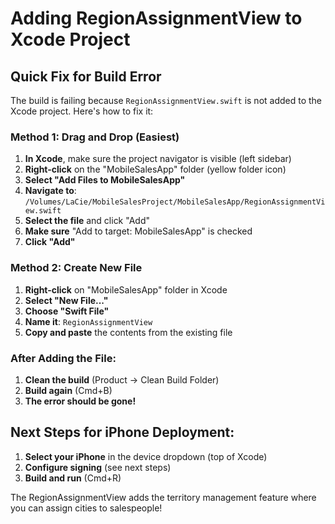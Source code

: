 # Adding RegionAssignmentView to Xcode Project

## Quick Fix for Build Error

The build is failing because `RegionAssignmentView.swift` is not added to the Xcode project. Here's how to fix it:

### Method 1: Drag and Drop (Easiest)
1. **In Xcode**, make sure the project navigator is visible (left sidebar)
2. **Right-click** on the "MobileSalesApp" folder (yellow folder icon)
3. **Select "Add Files to MobileSalesApp"**
4. **Navigate to**: `/Volumes/LaCie/MobileSalesProject/MobileSalesApp/RegionAssignmentView.swift`
5. **Select the file** and click "Add"
6. **Make sure** "Add to target: MobileSalesApp" is checked
7. **Click "Add"**

### Method 2: Create New File
1. **Right-click** on "MobileSalesApp" folder in Xcode
2. **Select "New File..."**
3. **Choose "Swift File"**
4. **Name it**: `RegionAssignmentView`
5. **Copy and paste** the contents from the existing file

### After Adding the File:
1. **Clean the build** (Product → Clean Build Folder)
2. **Build again** (Cmd+B)
3. **The error should be gone!**

## Next Steps for iPhone Deployment:
1. **Select your iPhone** in the device dropdown (top of Xcode)
2. **Configure signing** (see next steps)
3. **Build and run** (Cmd+R)

The RegionAssignmentView adds the territory management feature where you can assign cities to salespeople!
